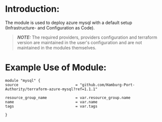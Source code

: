 # Introduction:

The module is used to deploy azure mysql with a default setup (Infrastructure- and Configuration as Code).

> **_NOTE:_** The required providers, providers configuration and terraform version are maintained in the user's configuration and are not maintained in the modules themselves.

# Example Use of Module:

    module "mysql" {
    source                          = "github.com/Hamburg-Port-Authority/terraform-azure-mysql?ref=1.1.1"

    resource_group_name             = var.resource_group.name
    name                            = var.name
    tags                            = var.tags

    }

